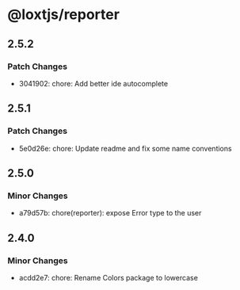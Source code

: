 # @loxtjs/reporter

## 2.5.2

### Patch Changes

- 3041902: chore: Add better ide autocomplete

## 2.5.1

### Patch Changes

- 5e0d26e: chore: Update readme and fix some name conventions

## 2.5.0

### Minor Changes

- a79d57b: chore(reporter): expose Error type to the user

## 2.4.0

### Minor Changes

- acdd2e7: chore: Rename Colors package to lowercase
